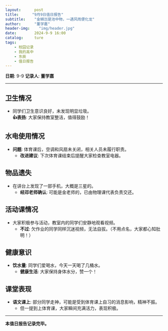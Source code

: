 ```yaml
---
layout:      post
title:      "9月9日值日报告"
subtitle:    "金鳞岂是池中物，一遇风雨便化龙"
author:      "董学嘉"
header-img:    "img/header.jpg"
date:        2024-9-9 16:00
catalog:     ture
tags: 
    - 校园记录
    - 我的高中
    - 东辰
    - 值日报告
---
```


**日期**: 9-9 
**记录人**: **董学嘉**

---

## 卫生情况
- 同学们卫生意识良好，未发现明显垃圾。  
  **👍表扬**: 大家保持教室整洁，值得鼓励！

## 水电使用情况
- **问题**: 体育课后，空调和风扇未关闭，相关人员未履行职责。
  - **改进建议**: 下次体育课结束后提醒大家检查教室电器。

## 物品遗失
- 在讲台上发现了一部手机，大概是三星的。
  - **经邓老师确认**: 可能是金老师的，已由物理课代表负责交还。

## 活动课情况
- 大家积极参与活动，教室内的同学们安静地观看视频。  
  - **不过**: 欠作业的同学同样沉迷视频，无法自拔。（不用点名，大家都心知肚明！）

## 健康意识
- **饮水量**: 同学们爱喝水，今天一天喝了几桶水。  
  - **健康生活**: 大家保持身体水分，赞一个！

## 课堂表现
- **语文课上**: 部分同学走神，可能是受到体育课上自习的消息影响，精神不振。
  - 但一提到上体育课，大家瞬间充满活力，表现积极。

---

**本值日报告记录完毕。**
